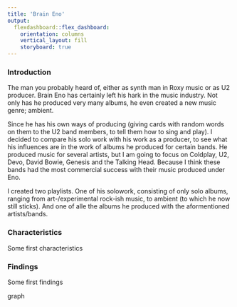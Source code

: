 ```yaml
---
title: 'Brain Eno'
output:
  flexdashboard::flex_dashboard:
    orientation: columns
    vertical_layout: fill
    storyboard: true
---
```


### Introduction
The man you probably heard of, either as synth man in Roxy music or as U2 producer. Brain Eno has certainly left his hark in the music industry. Not only has he produced very many albums, he even created a new music genre; ambient.

Since he has his own ways of producing (giving cards with random words on them to the U2 band members, to tell them how to sing and play). I decided to compare his solo work with his work as a producer, to see what his influences are in the work of albums he produced for certain bands. He produced music for several artists, but I am going to focus on Coldplay, U2, Devo, David Bowie, Genesis and the Talking Head. Because I think these bands had the most commercial success with their music produced under Eno.

I created two playlists. One of his solowork, consisting of only solo albums, ranging from art-/experimental rock-ish music, to ambient (to which he now still sticks). And one of alle the albums he produced with the aformentioned artists/bands.

### Characteristics
Some first characteristics

### Findings
Some first findings

graph
